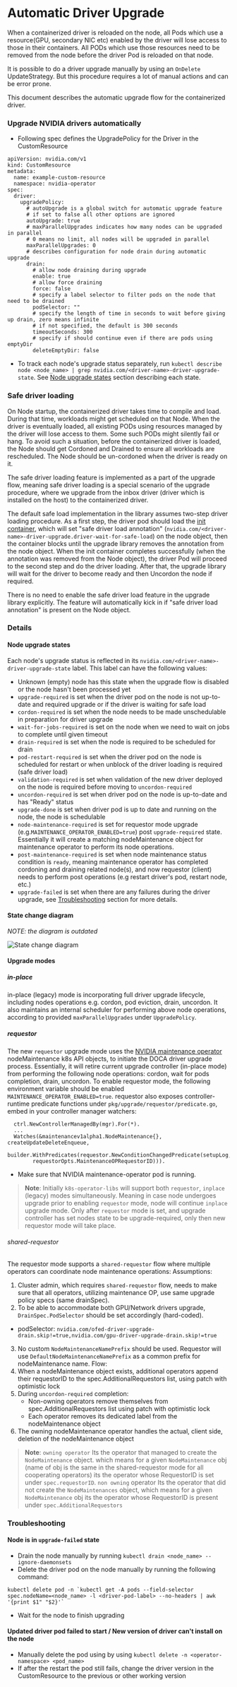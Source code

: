 # Automatic Driver Upgrade
When a containerized driver is reloaded on the node, all Pods which use a resource(GPU, secondary NIC etc) enabled by the driver will lose access to those in their containers. All PODs which use those resources need to be removed from the node before the driver Pod is reloaded on that node.

It is possible to do a driver upgrade manually by using an `OnDelete` UpdateStrategy. But this procedure requires a lot of manual actions and can be error prone.

This document describes the automatic upgrade flow for the containerized driver.

### Upgrade NVIDIA drivers automatically
* Following spec defines the UpgradePolicy for the Driver in the CustomResource

```
apiVersion: nvidia.com/v1
kind: CustomResource
metadata:
  name: example-custom-resource
  namespace: nvidia-operator
spec:
  driver:
    upgradePolicy:
      # autoUpgrade is a global switch for automatic upgrade feature
      # if set to false all other options are ignored
      autoUpgrade: true
      # maxParallelUpgrades indicates how many nodes can be upgraded in parallel
      # 0 means no limit, all nodes will be upgraded in parallel
      maxParallelUpgrades: 0
      # describes configuration for node drain during automatic upgrade
      drain:
        # allow node draining during upgrade
        enable: true
        # allow force draining
        force: false
        # specify a label selector to filter pods on the node that need to be drained
        podSelector: ""
        # specify the length of time in seconds to wait before giving up drain, zero means infinite
        # if not specified, the default is 300 seconds
        timeoutSeconds: 300
        # specify if should continue even if there are pods using emptyDir
        deleteEmptyDir: false
```

* To track each node's upgrade status separately, run `kubectl describe node <node_name> | grep nvidia.com/<driver-name>-driver-upgrade-state`. See [Node upgrade states](#node-upgrade-states) section describing each state.

### Safe driver loading

On Node startup, the containerized driver takes time to compile and load.
During that time, workloads might get scheduled on that Node.
When the driver is eventually loaded, all existing PODs using resources managed by the driver will lose access to them.
Some such PODs might silently fail or hang.
To avoid such a situation, before the containerized driver is loaded,
the Node should get Cordoned and Drained to ensure all workloads are rescheduled.
The Node should be un-cordoned when the driver is ready on it.

The safe driver loading feature is implemented as a part of the upgrade flow, 
meaning safe driver loading is a special scenario of the upgrade procedure, 
where we upgrade from the inbox driver (driver which is installed on the host) to the containerized driver.

The default safe load implementation in the library assumes two-step driver loading procedure.
As a first step, the driver pod should load the [init container](https://github.com/Mellanox/network-operator-init-container),
which will set "safe driver load annotation" (`nvidia.com/<driver-name>-driver-upgrade.driver-wait-for-safe-load`)
on the node object, then the container blocks until the upgrade library removes the annotation from the node object.
When the init container completes successfully (when the annotation was removed from the Node object),
the driver Pod will proceed to the second step and do the driver loading.
After that, the upgrade library will wait for the driver to become ready and then Uncordon the node if required.

There is no need to enable the safe driver load feature in the upgrade library explicitly.
The feature will automatically kick in if "safe driver load annotation" is present on the Node object.

### Details
#### Node upgrade states
Each node's upgrade status is reflected in its `nvidia.com/<driver-name>-driver-upgrade-state` label. This label can have the following values:
*  Unknown (empty) node has this state when the upgrade flow is disabled or the node hasn't been processed yet
* `upgrade-required`  is set when the driver pod on the node is not up-to-date and required upgrade or if the driver is waiting for safe load
* `cordon-required` is set when the node needs to be made unschedulable in preparation for driver upgrade
* `wait-for-jobs-required` is set on the node when we need to wait on jobs to complete until given timeout
* `drain-required` is set when the node is required to be scheduled for drain
* `pod-restart-required` is set when the driver pod on the node is scheduled for restart 
or when unblock of the driver loading is required (safe driver load)
* `validation-required` is set when validation of the new driver deployed on the node is required before moving to `uncordon-required`
* `uncordon-required` is set when driver pod on the node is up-to-date and has "Ready" status
* `upgrade-done` is set when driver pod is up to date and running on the node, the node is schedulable
* `node-maintenance-required` is set for requestor mode upgrade (e.g.`MAINTENANCE_OPERATOR_ENABLED=true`) post `upgrade-required` state. Essentially it will create a matching nodeMaintenance object for maintenance operator to perform its node operations.
* `post-maintenance-required` is set when node maintenance status condition is `ready`, meaning maintenance operator has completed 
cordoning and draining related node(s), and now requestor (client) needs to perform post operations (e.g restart driver's pod, restart node, etc.)
* `upgrade-failed` is set when there are any failures during the driver upgrade, see [Troubleshooting](#node-is-in-drain-failed-state) section for more details.

#### State change diagram

_NOTE: the diagram is outdated_

![State change diagram](images/driver-upgrade-state-diagram.png)

#### Upgrade modes
##### in-place
in-place (legacy) mode is incorporating full driver upgrade lifecycle, including nodes operations e.g. cordon, pod eviction, drain, uncordon.
It also maintains an internal scheduler for performing above node operations, according
to provided `maxParallelUpgrades` under `UpgradePolicy`.

##### requestor
The new `requestor` upgrade mode uses the [NVIDIA maintenance operator](https://github.com/Mellanox/maintenance-operator) nodeMaintenance k8s API objects, to initiate the DOCA driver upgrade process.
Essentially, it will retire current upgrade controller (in-place mode) from performing the following node operations: cordon, wait for pods completion, drain, uncordon.
To enable requestor mode, the following environment variable should be enabled `MAINTENANCE_OPERATOR_ENABLED=true`.
requestor also exposes controller-runtime predicate functions under `pkg/upgrade/requestor/predicate.go`, embed in your
controller manager watchers:
```
  ctrl.NewControllerManagedBy(mgr).For(*).
  ...
  Watches(&maintenancev1alpha1.NodeMaintenance{}, createUpdateDeleteEnqueue,
			builder.WithPredicates(requestor.NewConditionChangedPredicate(setupLog,
		requestorOpts.MaintenanceOPRequestorID))).
```
* Make sure that NVIDIA maintenance-operator pod is running.

> __Note__: Initially `k8s-operator-libs` will support both `requestor`, `inplace` (legacy) modes simultaneously.
> Meaning in case node undergoes upgrade prior to enabling `requestor` mode, node will continue `inplace` upgrade mode. Only after `requestor` mode is set, and upgrade
> controller has set nodes state to be upgrade-required, only then new requestor mode will take place.

###### shared-requestor
The requestor mode supports a `shared-requestor` flow where multiple operators can coordinate node maintenance operations:
Assumptions:
1. Cluster admin, which requires `shared-requestor` flow, needs to make sure that all operators, utilizing maintenance OP, use same upgrade policy specs (same drainSpec).
2. To be able to accommodate both GPU/Network drivers upgrade, `DrainSpec.PodSelector` should be set accordingly (hard-coded). 
 * podSelector: `nvidia.com/ofed-driver-upgrade-drain.skip!=true,nvidia.com/gpu-driver-upgrade-drain.skip!=true`
3. No custom `NodeMaintenanceNamePrefix` should be used. Requestor will use `DefaultNodeMaintenanceNamePrefix` as a common prefix for nodeMaintenance name.
Flow:
1. When a nodeMaintenance object exists, additional operators append their requestorID to the spec.AdditionalRequestors list, using patch with optimistic lock
2. During `uncordon-required` completion:
   - Non-owning operators remove themselves from spec.AdditionalRequestors list using patch with optimistic lock
   - Each operator removes its dedicated label from the nodeMaintenance object
3. The owning nodeMaintenance operator handles the actual, client side, deletion of the nodeMaintenance object

> __Note__: `owning operator`
> Its the operator that managed to create the `NodeMaintenance` object.
> which means for a given `NodeMaintenance` obj (name of obj is the same in the shared-requestor mode for all cooperating operators) its the operator whose RequestorID is set under `spec.requestorID`.
> `non owning` operator
> Its the operator that did not create the `NodeMaintenances` object, which means for a given `NodeMaintenance` obj its the operator whose RequestorID is present under `spec.AdditionalRequestors`


### Troubleshooting
#### Node is in `upgrade-failed` state
* Drain the node manually by running `kubectl drain <node_name> --ignore-daemonsets`
* Delete the driver pod on the node manually by running the following command:

```
kubectl delete pod -n `kubectl get -A pods --field-selector spec.nodeName=<node_name> -l <driver-pod-label> --no-headers | awk '{print $1" "$2}'`
```

* Wait for the node to finish upgrading
#### Updated driver pod failed to start / New version of driver can't install on the node
* Manually delete the pod using by using `kubectl delete -n <operator-namespace> <pod_name>`
* If after the restart the pod still fails, change the driver version in the CustomResource to the previous or other working version